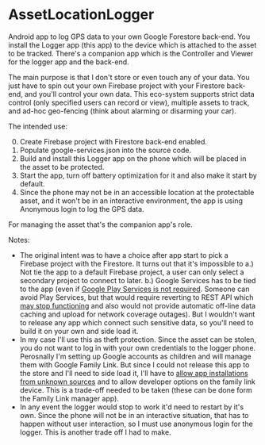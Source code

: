 # AssetLocationLogger
Android app to log GPS data to your own Google Forestore back-end.
You install the Logger app (this app) to the device which is attached to the asset to be tracked.
There's a companion app which is the Controller and Viewer for the logger app and the back-end.

The main purpose is that I don't store or even touch any of your data. You just have to spin out your own Firebase project with your Firestore back-end, and you'll control your own data. This eco-system supports strict data control (only specified users can record or view), multiple assets to track, and ad-hoc geo-fencing (think about alarming or disarming your car).

The intended use:

0. Create Firebase project with Firestore back-end enabled.
1. Populate google-services.json into the source code.
2. Build and install this Logger app on the phone which will be placed in the asset to be protected.
3. Start the app, turn off battery optimization for it and also make it start by default.
4. Since the phone may not be in an accessible location at the protectable asset, and it won't be in an interactive environment, the app is using Anonymous login to log the GPS data.

For managing the asset that's the companion app's role.

Notes:
* The original intent was to have a choice after app start to pick a Firebase project with the Firestore. It turns out that it's impossible to a.) Not tie the app to a default Firebase project, a user can only select a secondary project to connect to later. b.) Google Services has to be tied to the app (even if [Google Play Services is not required](https://github.com/FirebaseExtended/auth-without-play-services). Someone can avoid Play Services, but that would require reverting to REST API which [may stop functioning](https://github.com/FirebaseExtended/auth-without-play-services/issues/2) and also would not provide automatic off-line data caching and upload for network coverage outages). But I wouldn't want to release any app which connect such sensitive data, so you'll need to build it on your own and side load it.
* In my case I'll use this as theft protection. Since the asset can be stolen, you do not want to log in with your own credentials to the logger phone. Perosnally I'm setting up Google accounts as children and will manage them with Google Family Link. But since I could not release this app to the store and I'll need to side load it, I'll have to [allow app installations from unknown sources](https://community.useboomerang.com/hc/en-us/articles/360025964892-Unknown-Sources-is-blocked-by-Administrator-Google-Family-Link-installed-) and to allow developer options on the family link device. This is a trade-off needed to be taken (these can be done form the Family Link manager app).
* In any event the logger would stop to work it'd need to restart by it's own. Since the phone will not be in an interactive situation, that has to happen without user interaction, so I must use anonymous login for the logger. This is another trade off I had to make.
